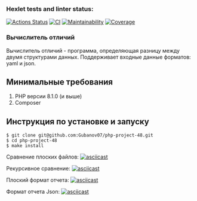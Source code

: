 ### Hexlet tests and linter status:
[![Actions Status](https://github.com/Gubanov07/php-project-48/actions/workflows/hexlet-check.yml/badge.svg)](https://github.com/Gubanov07/php-project-48/actions) 
[![CI](https://github.com/Gubanov07/php-project-48/actions/workflows/CI.yml/badge.svg)](https://github.com/Gubanov07/php-project-48/actions/workflows/CI.yml) 
[![Maintainability](https://sonarcloud.io/api/project_badges/measure?project=Gubanov07_php-project-48&metric=sqale_rating)](https://sonarcloud.io/summary/new_code?id=Gubanov07_php-project-48) 
[![Coverage](https://sonarcloud.io/api/project_badges/measure?project=Gubanov07_php-project-48&metric=coverage)](https://sonarcloud.io/summary/new_code?id=Gubanov07_php-project-48)

### Вычислитель отличий
Вычислитель отличий - программа, определяющая разницу между двумя структурами данных.
Поддерживает входные данные форматов: yaml и json.

## Минимальные требования
1. PHP версии 8.1.0 (и выше)
2. Composer

## Инструкция по установке и запуску
```
$ git clone git@github.com:Gubanov07/php-project-48.git
$ cd php-project-48
$ make install
```

Сравнение плоских файлов:
[![asciicast](https://asciinema.org/a/ALK1w8t2yNl28Wrn8GPtORdEt.svg)](https://asciinema.org/a/ALK1w8t2yNl28Wrn8GPtORdEt)

Рекурсивное сравнение:
[![asciicast](https://asciinema.org/a/0tA1IMIPVvd7FjfIDWi6oiGmO.svg)](https://asciinema.org/a/0tA1IMIPVvd7FjfIDWi6oiGmO)

Плоский формат отчета:
[![asciicast](https://asciinema.org/a/iIe9zZ0aZe8isBKO8PO72iYeU.svg)](https://asciinema.org/a/iIe9zZ0aZe8isBKO8PO72iYeU)

Формат отчета Json:
[![asciicast](https://asciinema.org/a/HfNLKEziQ5Fk6cHIRtEZ05oKH.svg)](https://asciinema.org/a/HfNLKEziQ5Fk6cHIRtEZ05oKH)